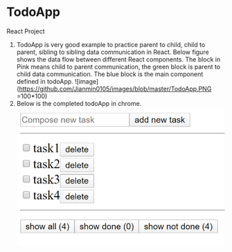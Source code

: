 # TodoApp
React Project
1. TodoApp is very good example to practice parent to child, child to parent, sibling to sibling data communication in React. Below figure shows the data flow between different React components.
The block in Pink means child to parent communication, the green block is parent to child data communication. The blue block is the main component defined in todoApp.
![image](https://github.com/Jianmin0105/images/blob/master/TodoApp.PNG =100*100)
2. Below is the completed todoApp in chrome.
![image](https://github.com/Jianmin0105/images/blob/master/todoApp-look.PNG) 


